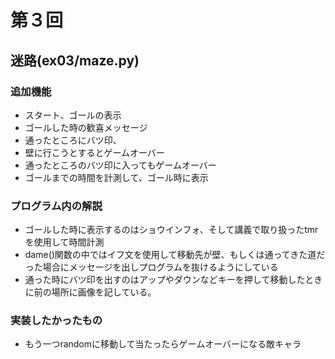 # 第３回
## 迷路(ex03/maze.py)
### 追加機能
* スタート、ゴールの表示
* ゴールした時の歓喜メッセージ
* 通ったところにバツ印、
* 壁に行こうとするとゲームオーバー
* 通ったところのバツ印に入ってもゲームオーバー
* ゴールまでの時間を計測して、ゴール時に表示
### プログラム内の解説
* ゴールした時に表示するのはショウインフォ、そして講義で取り扱ったtmrを使用して時間計測
* dame()関数の中ではイフ文を使用して移動先が壁、もしくは通ってきた道だった場合にメッセージを出しプログラムを抜けるようにしている
* 通った時にバツ印を出すのはアップやダウンなどキーを押して移動したときに前の場所に画像を記している。
### 実装したかったもの
* もう一つrandomに移動して当たったらゲームオーバーになる敵キャラ